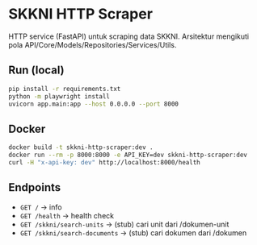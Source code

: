 # SKKNI HTTP Scraper

HTTP service (FastAPI) untuk scraping data SKKNI. Arsitektur mengikuti pola API/Core/Models/Repositories/Services/Utils.

## Run (local)
```bash
pip install -r requirements.txt
python -m playwright install
uvicorn app.main:app --host 0.0.0.0 --port 8000
```

## Docker
```bash
docker build -t skkni-http-scraper:dev .
docker run --rm -p 8000:8000 -e API_KEY=dev skkni-http-scraper:dev
curl -H "x-api-key: dev" http://localhost:8000/health
```

## Endpoints
- `GET /` → info
- `GET /health` → health check
- `GET /skkni/search-units` → (stub) cari unit dari /dokumen-unit
- `GET /skkni/search-documents` → (stub) cari dokumen dari /dokumen
